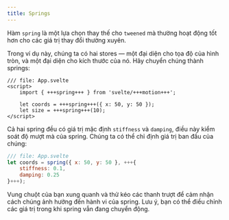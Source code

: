 ```yaml
---
title: Springs
---
```


Hàm `spring` là một lựa chọn thay thế cho `tweened` mà thường hoạt động tốt hơn cho các giá trị thay đổi thường xuyên.

Trong ví dụ này, chúng ta có hai stores — một đại diện cho tọa độ của hình tròn, và một đại diện cho kích thước của nó. Hãy chuyển chúng thành springs:

```svelte
/// file: App.svelte
<script>
	import { +++spring+++ } from 'svelte/+++motion+++';

	let coords = +++spring+++({ x: 50, y: 50 });
	let size = +++spring+++(10);
</script>
```

Cả hai spring đều có giá trị mặc định `stiffness` và `damping`, điều này kiểm soát độ mượt mà của spring. Chúng ta có thể chỉ định giá trị ban đầu của chúng:

```js
/// file: App.svelte
let coords = spring({ x: 50, y: 50 }, +++{
	stiffness: 0.1,
	damping: 0.25
}+++);
```

Vung chuột của bạn xung quanh và thử kéo các thanh trượt để cảm nhận cách chúng ảnh hưởng đến hành vi của spring. Lưu ý, bạn có thể điều chỉnh các giá trị trong khi spring vẫn đang chuyển động.
